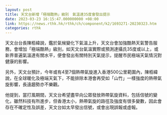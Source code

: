```yaml
---
layout: post
title: 天文台新增「極端酷熱」級別　氣溫達35度會發出提示
date: 2023-03-23 16:15:47.000000000 +08:00
link: https://news.rthk.hk/rthk/ch/component/k2/1693271-20230323.htm
categories: rthk
---
```


天文台台長陳栢緯說，鑑於氣候變化下氣溫上升，天文台會加強酷熱天氣警告服務，會增加「極端酷熱」級別，如天文台氣溫實際或預測達攝氏35度或以上，或新界普遍氣溫達有關水平，便會發出有關特別天氣提示，提醒市民極端天氣情況對健康的影響。

另外，天文台預計，今年或有4至7個熱帶氣旋進入香港500公里範圍內，陳栢緯說，在全球暖化及極端天氣下，不能排除本港會再受如「山竹」一樣強度的熱帶氣旋影響，長遠趨勢亦不樂觀。

他提到，當打風期間，天文台希望盡早向公眾發放熱帶氣旋資料，包括信號的變化，雖然科技有所進步，但香港太小，熱帶氣旋的路徑及強度有很多變數，因此會存在不確定性及誤差，天文台如太早發出信號，或會出現誤報或虛報。
